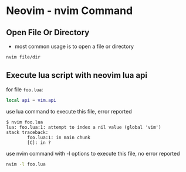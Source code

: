 # Neovim - nvim Command

## Open File Or Directory

- most common usage is to open a file or directory

```sh
nvim file/dir
```

## Execute lua script with neovim lua api

for file `foo.lua`:

```lua
local api = vim.api
```

use lua command to execute this file, error reported

```
$ nvim foo.lua
lua: foo.lua:1: attempt to index a nil value (global 'vim')
stack traceback:
        foo.lua:1: in main chunk
        [C]: in ?
```

use nvim command with -l options to execute this file, no error reported

```sh
nvim -l foo.lua
```

